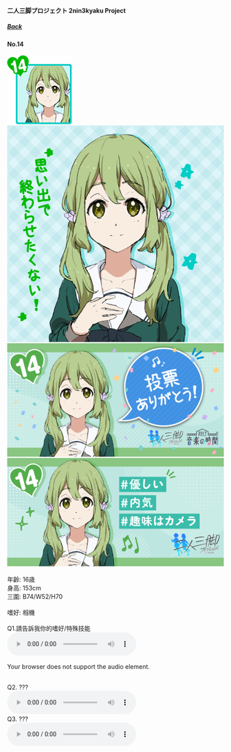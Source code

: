 #### 二人三脚プロジェクト 2nin3kyaku Project
##### [Back](2nin3kyaku_List.md)

#### No.14
<img src="../../../Img/Nanaon/2nin3kyaku/14/14_thumb.png"><br>
<img src="../../../Img/Nanaon/2nin3kyaku/14/14_main.png"><br>
<img src="../../../Img/Nanaon/2nin3kyaku/14/14_thanks.png"><br>
<img src="../../../Img/Nanaon/2nin3kyaku/14/14_desc.png"><br>
<br>
年齡: 16歳<br>
身高: 153cm<br>
三圍: B74/W52/H70<br>
<br>
嗜好: 相機<br>
<br>
Q1.請告訴我你的嗜好/特殊技能<br>
<audio controls="controls">
  <source type="audio/mp3" src="../../../Resources/2nin3kyaku/No14_voice_1.mp3"></source>
  <p>Your browser does not support the audio element.</p>
</audio><br>
Q2. ??? <br>
<audio controls="controls">
  <source type="audio/mp3" src="../../../Resources/2nin3kyaku/No14_voice_2.mp3"></source>
  <p>Your browser does not support the audio element.</p>
</audio><br>
Q3. ??? <br>
<audio controls="controls">
  <source type="audio/mp3" src="../../../Resources/2nin3kyaku/No14_voice_3.mp3"></source>
  <p>Your browser does not support the audio element.</p>
</audio><br>